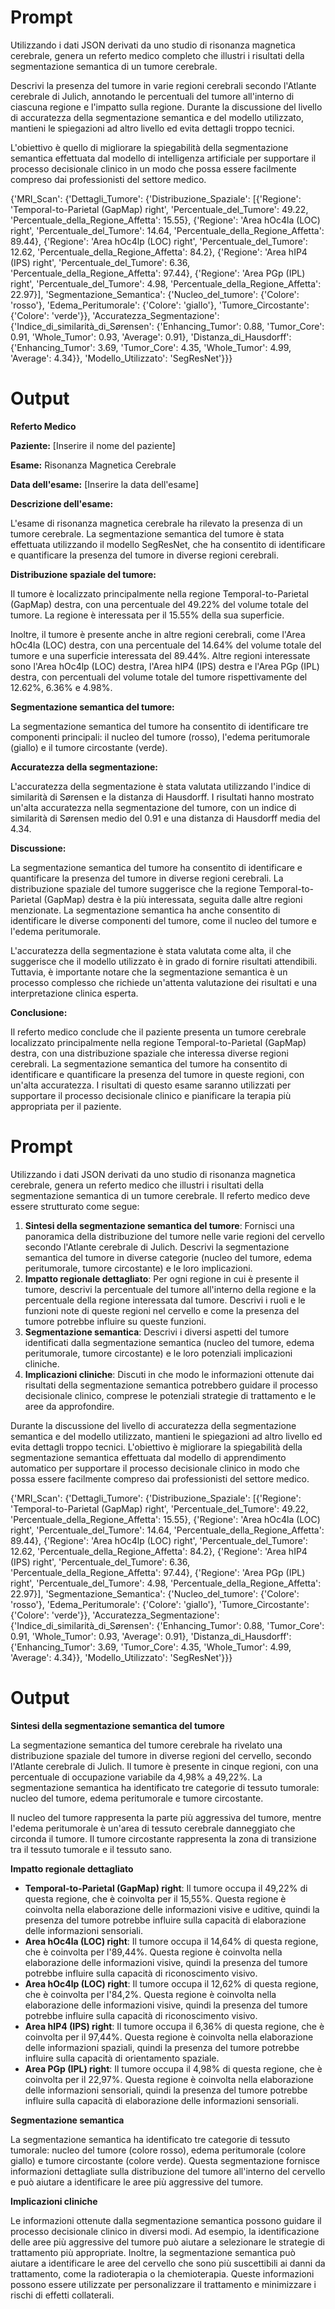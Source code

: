 

# **Prompt**

Utilizzando i dati JSON derivati da uno studio di risonanza magnetica cerebrale, genera un referto medico completo che illustri i risultati della segmentazione semantica di un tumore cerebrale.

 Descrivi la presenza del tumore in varie regioni cerebrali secondo l'Atlante cerebrale di Julich, annotando le percentuali del tumore all'interno di ciascuna regione e l'impatto sulla regione. Durante la discussione del livello di accuratezza della segmentazione semantica e del modello utilizzato, mantieni le spiegazioni ad altro livello ed evita dettagli troppo tecnici.

 L'obiettivo è quello di migliorare la spiegabilità della segmentazione semantica effettuata dal modello di intelligenza artificiale per supportare il processo decisionale clinico in un modo che possa essere facilmente compreso dai professionisti del settore medico.

{'MRI_Scan': {'Dettagli_Tumore': {'Distribuzione_Spaziale': [{'Regione': 'Temporal-to-Parietal (GapMap) right', 'Percentuale_del_Tumore': 49.22, 'Percentuale_della_Regione_Affetta': 15.55}, {'Regione': 'Area hOc4la (LOC) right', 'Percentuale_del_Tumore': 14.64, 'Percentuale_della_Regione_Affetta': 89.44}, {'Regione': 'Area hOc4lp (LOC) right', 'Percentuale_del_Tumore': 12.62, 'Percentuale_della_Regione_Affetta': 84.2}, {'Regione': 'Area hIP4 (IPS) right', 'Percentuale_del_Tumore': 6.36, 'Percentuale_della_Regione_Affetta': 97.44}, {'Regione': 'Area PGp (IPL) right', 'Percentuale_del_Tumore': 4.98, 'Percentuale_della_Regione_Affetta': 22.97}], 'Segmentazione_Semantica': {'Nucleo_del_tumore': {'Colore': 'rosso'}, 'Edema_Peritumorale': {'Colore': 'giallo'}, 'Tumore_Circostante': {'Colore': 'verde'}}, 'Accuratezza_Segmentazione': {'Indice_di_similarità_di_Sørensen': {'Enhancing_Tumor': 0.88, 'Tumor_Core': 0.91, 'Whole_Tumor': 0.93, 'Average': 0.91}, 'Distanza_di_Hausdorff': {'Enhancing_Tumor': 3.69, 'Tumor_Core': 4.35, 'Whole_Tumor': 4.99, 'Average': 4.34}}, 'Modello_Utilizzato': 'SegResNet'}}}

# **Output**

**Referto Medico**

**Paziente:** [Inserire il nome del paziente]

**Esame:** Risonanza Magnetica Cerebrale

**Data dell'esame:** [Inserire la data dell'esame]

**Descrizione dell'esame:**

L'esame di risonanza magnetica cerebrale ha rilevato la presenza di un tumore cerebrale. La segmentazione semantica del tumore è stata effettuata utilizzando il modello SegResNet, che ha consentito di identificare e quantificare la presenza del tumore in diverse regioni cerebrali.

**Distribuzione spaziale del tumore:**

Il tumore è localizzato principalmente nella regione Temporal-to-Parietal (GapMap) destra, con una percentuale del 49.22% del volume totale del tumore. La regione è interessata per il 15.55% della sua superficie.

Inoltre, il tumore è presente anche in altre regioni cerebrali, come l'Area hOc4la (LOC) destra, con una percentuale del 14.64% del volume totale del tumore e una superficie interessata del 89.44%. Altre regioni interessate sono l'Area hOc4lp (LOC) destra, l'Area hIP4 (IPS) destra e l'Area PGp (IPL) destra, con percentuali del volume totale del tumore rispettivamente del 12.62%, 6.36% e 4.98%.

**Segmentazione semantica del tumore:**

La segmentazione semantica del tumore ha consentito di identificare tre componenti principali: il nucleo del tumore (rosso), l'edema peritumorale (giallo) e il tumore circostante (verde).

**Accuratezza della segmentazione:**

L'accuratezza della segmentazione è stata valutata utilizzando l'indice di similarità di Sørensen e la distanza di Hausdorff. I risultati hanno mostrato un'alta accuratezza nella segmentazione del tumore, con un indice di similarità di Sørensen medio del 0.91 e una distanza di Hausdorff media del 4.34.

**Discussione:**

La segmentazione semantica del tumore ha consentito di identificare e quantificare la presenza del tumore in diverse regioni cerebrali. La distribuzione spaziale del tumore suggerisce che la regione Temporal-to-Parietal (GapMap) destra è la più interessata, seguita dalle altre regioni menzionate. La segmentazione semantica ha anche consentito di identificare le diverse componenti del tumore, come il nucleo del tumore e l'edema peritumorale.

L'accuratezza della segmentazione è stata valutata come alta, il che suggerisce che il modello utilizzato è in grado di fornire risultati attendibili. Tuttavia, è importante notare che la segmentazione semantica è un processo complesso che richiede un'attenta valutazione dei risultati e una interpretazione clinica esperta.

**Conclusione:**

Il referto medico conclude che il paziente presenta un tumore cerebrale localizzato principalmente nella regione Temporal-to-Parietal (GapMap) destra, con una distribuzione spaziale che interessa diverse regioni cerebrali. La segmentazione semantica del tumore ha consentito di identificare e quantificare la presenza del tumore in queste regioni, con un'alta accuratezza. I risultati di questo esame saranno utilizzati per supportare il processo decisionale clinico e pianificare la terapia più appropriata per il paziente.

# **Prompt**

Utilizzando i dati JSON derivati da uno studio di risonanza magnetica cerebrale, genera un referto medico che illustri i risultati della segmentazione semantica di un tumore cerebrale. Il referto medico deve essere strutturato come segue:

1. **Sintesi della segmentazione semantica del tumore**: Fornisci una panoramica della distribuzione del tumore nelle varie regioni del cervello secondo l'Atlante cerebrale di Julich. Descrivi la segmentazione semantica del tumore in diverse categorie (nucleo del tumore, edema peritumorale, tumore circostante) e le loro implicazioni.
2. **Impatto regionale dettagliato**: Per ogni regione in cui è presente il tumore, descrivi la percentuale del tumore all'interno della regione e la percentuale della regione interessata dal tumore. Descrivi i ruoli e le funzioni note di queste regioni nel cervello e come la presenza del tumore potrebbe influire su queste funzioni.
3. **Segmentazione semantica**: Descrivi i diversi  aspetti del tumore identificati dalla segmentazione semantica (nucleo del tumore, edema peritumorale, tumore circostante) e le loro potenziali implicazioni cliniche.
4. **Implicazioni cliniche**: Discuti in che modo le informazioni ottenute dai risultati della segmentazione semantica potrebbero guidare il processo decisionale clinico, comprese le potenziali strategie di trattamento e le aree da approfondire.

Durante la discussione del livello di accuratezza della segmentazione semantica e del modello utilizzato, mantieni le spiegazioni ad altro livello ed evita dettagli troppo tecnici. L'obiettivo è migliorare la spiegabilità della segmentazione semantica effettuata dal modello di apprendimento automatico per supportare il processo decisionale clinico in modo che possa essere facilmente compreso dai professionisti del settore medico.

{'MRI_Scan': {'Dettagli_Tumore': {'Distribuzione_Spaziale': [{'Regione': 'Temporal-to-Parietal (GapMap) right', 'Percentuale_del_Tumore': 49.22, 'Percentuale_della_Regione_Affetta': 15.55}, {'Regione': 'Area hOc4la (LOC) right', 'Percentuale_del_Tumore': 14.64, 'Percentuale_della_Regione_Affetta': 89.44}, {'Regione': 'Area hOc4lp (LOC) right', 'Percentuale_del_Tumore': 12.62, 'Percentuale_della_Regione_Affetta': 84.2}, {'Regione': 'Area hIP4 (IPS) right', 'Percentuale_del_Tumore': 6.36, 'Percentuale_della_Regione_Affetta': 97.44}, {'Regione': 'Area PGp (IPL) right', 'Percentuale_del_Tumore': 4.98, 'Percentuale_della_Regione_Affetta': 22.97}], 'Segmentazione_Semantica': {'Nucleo_del_tumore': {'Colore': 'rosso'}, 'Edema_Peritumorale': {'Colore': 'giallo'}, 'Tumore_Circostante': {'Colore': 'verde'}}, 'Accuratezza_Segmentazione': {'Indice_di_similarità_di_Sørensen': {'Enhancing_Tumor': 0.88, 'Tumor_Core': 0.91, 'Whole_Tumor': 0.93, 'Average': 0.91}, 'Distanza_di_Hausdorff': {'Enhancing_Tumor': 3.69, 'Tumor_Core': 4.35, 'Whole_Tumor': 4.99, 'Average': 4.34}}, 'Modello_Utilizzato': 'SegResNet'}}}

# **Output**

**Sintesi della segmentazione semantica del tumore**

La segmentazione semantica del tumore cerebrale ha rivelato una distribuzione spaziale del tumore in diverse regioni del cervello, secondo l'Atlante cerebrale di Julich. Il tumore è presente in cinque regioni, con una percentuale di occupazione variabile da 4,98% a 49,22%. La segmentazione semantica ha identificato tre categorie di tessuto tumorale: nucleo del tumore, edema peritumorale e tumore circostante.

Il nucleo del tumore rappresenta la parte più aggressiva del tumore, mentre l'edema peritumorale è un'area di tessuto cerebrale danneggiato che circonda il tumore. Il tumore circostante rappresenta la zona di transizione tra il tessuto tumorale e il tessuto sano.

**Impatto regionale dettagliato**

* **Temporal-to-Parietal (GapMap) right**: Il tumore occupa il 49,22% di questa regione, che è coinvolta per il 15,55%. Questa regione è coinvolta nella elaborazione delle informazioni visive e uditive, quindi la presenza del tumore potrebbe influire sulla capacità di elaborazione delle informazioni sensoriali.
* **Area hOc4la (LOC) right**: Il tumore occupa il 14,64% di questa regione, che è coinvolta per l'89,44%. Questa regione è coinvolta nella elaborazione delle informazioni visive, quindi la presenza del tumore potrebbe influire sulla capacità di riconoscimento visivo.
* **Area hOc4lp (LOC) right**: Il tumore occupa il 12,62% di questa regione, che è coinvolta per l'84,2%. Questa regione è coinvolta nella elaborazione delle informazioni visive, quindi la presenza del tumore potrebbe influire sulla capacità di riconoscimento visivo.
* **Area hIP4 (IPS) right**: Il tumore occupa il 6,36% di questa regione, che è coinvolta per il 97,44%. Questa regione è coinvolta nella elaborazione delle informazioni spaziali, quindi la presenza del tumore potrebbe influire sulla capacità di orientamento spaziale.
* **Area PGp (IPL) right**: Il tumore occupa il 4,98% di questa regione, che è coinvolta per il 22,97%. Questa regione è coinvolta nella elaborazione delle informazioni sensoriali, quindi la presenza del tumore potrebbe influire sulla capacità di elaborazione delle informazioni sensoriali.

**Segmentazione semantica**

La segmentazione semantica ha identificato tre categorie di tessuto tumorale: nucleo del tumore (colore rosso), edema peritumorale (colore giallo) e tumore circostante (colore verde). Questa segmentazione fornisce informazioni dettagliate sulla distribuzione del tumore all'interno del cervello e può aiutare a identificare le aree più aggressive del tumore.

**Implicazioni cliniche**

Le informazioni ottenute dalla segmentazione semantica possono guidare il processo decisionale clinico in diversi modi. Ad esempio, la identificazione delle aree più aggressive del tumore può aiutare a selezionare le strategie di trattamento più appropriate. Inoltre, la segmentazione semantica può aiutare a identificare le aree del cervello che sono più suscettibili ai danni da trattamento, come la radioterapia o la chemioterapia. Queste informazioni possono essere utilizzate per personalizzare il trattamento e minimizzare i rischi di effetti collaterali.